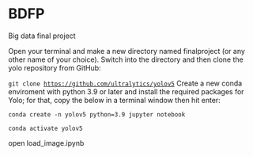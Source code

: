 # BDFP
Big data final project

Open your terminal and make a new directory named finalproject (or any other name of your choice). Switch into the directory and then clone the yolo repository from GitHub:

<code>git clone https://github.com/ultralytics/yolov5</code>
Create a new conda enviroment with python 3.9 or later and install the required packages for Yolo; for that, copy the below in a terminal window then hit enter:

<code>conda create -n yolov5 python=3.9 jupyter notebook</code>

<code>conda activate yolov5</code>

open load_image.ipynb

